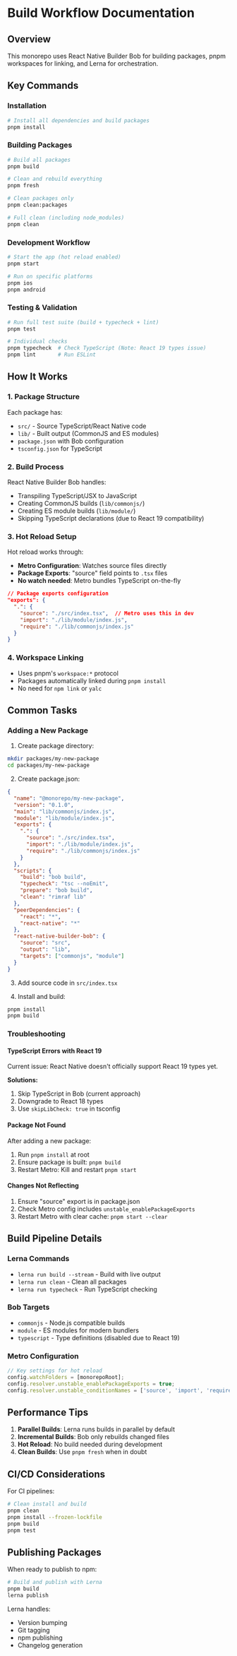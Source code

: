 # Build Workflow Documentation

## Overview
This monorepo uses React Native Builder Bob for building packages, pnpm workspaces for linking, and Lerna for orchestration.

## Key Commands

### Installation
```bash
# Install all dependencies and build packages
pnpm install
```

### Building Packages

```bash
# Build all packages
pnpm build

# Clean and rebuild everything
pnpm fresh

# Clean packages only
pnpm clean:packages

# Full clean (including node_modules)
pnpm clean
```

### Development Workflow

```bash
# Start the app (hot reload enabled)
pnpm start

# Run on specific platforms
pnpm ios
pnpm android
```

### Testing & Validation

```bash
# Run full test suite (build + typecheck + lint)
pnpm test

# Individual checks
pnpm typecheck  # Check TypeScript (Note: React 19 types issue)
pnpm lint       # Run ESLint
```

## How It Works

### 1. Package Structure
Each package has:
- `src/` - Source TypeScript/React Native code
- `lib/` - Built output (CommonJS and ES modules)
- `package.json` with Bob configuration
- `tsconfig.json` for TypeScript

### 2. Build Process
React Native Builder Bob handles:
- Transpiling TypeScript/JSX to JavaScript
- Creating CommonJS builds (`lib/commonjs/`)
- Creating ES module builds (`lib/module/`)
- Skipping TypeScript declarations (due to React 19 compatibility)

### 3. Hot Reload Setup
Hot reload works through:
- **Metro Configuration**: Watches source files directly
- **Package Exports**: "source" field points to `.tsx` files
- **No watch needed**: Metro bundles TypeScript on-the-fly

```json
// Package exports configuration
"exports": {
  ".": {
    "source": "./src/index.tsx",  // Metro uses this in dev
    "import": "./lib/module/index.js",
    "require": "./lib/commonjs/index.js"
  }
}
```

### 4. Workspace Linking
- Uses pnpm's `workspace:*` protocol
- Packages automatically linked during `pnpm install`
- No need for `npm link` or `yalc`

## Common Tasks

### Adding a New Package

1. Create package directory:
```bash
mkdir packages/my-new-package
cd packages/my-new-package
```

2. Create package.json:
```json
{
  "name": "@monorepo/my-new-package",
  "version": "0.1.0",
  "main": "lib/commonjs/index.js",
  "module": "lib/module/index.js",
  "exports": {
    ".": {
      "source": "./src/index.tsx",
      "import": "./lib/module/index.js",
      "require": "./lib/commonjs/index.js"
    }
  },
  "scripts": {
    "build": "bob build",
    "typecheck": "tsc --noEmit",
    "prepare": "bob build",
    "clean": "rimraf lib"
  },
  "peerDependencies": {
    "react": "*",
    "react-native": "*"
  },
  "react-native-builder-bob": {
    "source": "src",
    "output": "lib",
    "targets": ["commonjs", "module"]
  }
}
```

3. Add source code in `src/index.tsx`

4. Install and build:
```bash
pnpm install
pnpm build
```

### Troubleshooting

#### TypeScript Errors with React 19
Current issue: React Native doesn't officially support React 19 types yet.

**Solutions:**
1. Skip TypeScript in Bob (current approach)
2. Downgrade to React 18 types
3. Use `skipLibCheck: true` in tsconfig

#### Package Not Found
After adding a new package:
1. Run `pnpm install` at root
2. Ensure package is built: `pnpm build`
3. Restart Metro: Kill and restart `pnpm start`

#### Changes Not Reflecting
1. Ensure "source" export is in package.json
2. Check Metro config includes `unstable_enablePackageExports`
3. Restart Metro with clear cache: `pnpm start --clear`

## Build Pipeline Details

### Lerna Commands
- `lerna run build --stream` - Build with live output
- `lerna run clean` - Clean all packages
- `lerna run typecheck` - Run TypeScript checking

### Bob Targets
- `commonjs` - Node.js compatible builds
- `module` - ES modules for modern bundlers
- `typescript` - Type definitions (disabled due to React 19)

### Metro Configuration
```javascript
// Key settings for hot reload
config.watchFolders = [monorepoRoot];
config.resolver.unstable_enablePackageExports = true;
config.resolver.unstable_conditionNames = ['source', 'import', 'require'];
```

## Performance Tips

1. **Parallel Builds**: Lerna runs builds in parallel by default
2. **Incremental Builds**: Bob only rebuilds changed files
3. **Hot Reload**: No build needed during development
4. **Clean Builds**: Use `pnpm fresh` when in doubt

## CI/CD Considerations

For CI pipelines:
```bash
# Clean install and build
pnpm clean
pnpm install --frozen-lockfile
pnpm build
pnpm test
```

## Publishing Packages

When ready to publish to npm:
```bash
# Build and publish with Lerna
pnpm build
lerna publish
```

Lerna handles:
- Version bumping
- Git tagging
- npm publishing
- Changelog generation